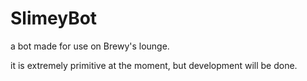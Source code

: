 # SlimeyBot

a bot made for use on Brewy's lounge.

it is extremely primitive at the moment, but development will be done.
